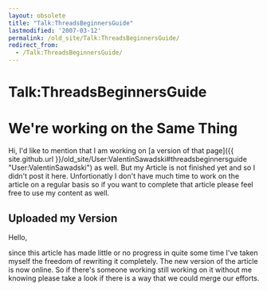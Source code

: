 ```yaml
---
layout: obsolete
title: "Talk:ThreadsBeginnersGuide"
lastmodified: '2007-03-12'
permalink: /old_site/Talk:ThreadsBeginnersGuide/
redirect_from:
  - /Talk:ThreadsBeginnersGuide/
---
```


Talk:ThreadsBeginnersGuide
==========================

We're working on the Same Thing
===============================

Hi, I'd like to mention that I am working on [a version of that page]({{ site.github.url }}/old_site/User:ValentinSawadski#threadsbeginnersguide "User:ValentinSawadski") as well. But my Article is not finished yet and so I didn't post it here. Unfortionatly I don't have much time to work on the article on a regular basis so if you want to complete that article please feel free to use my content as well.

Uploaded my Version
-------------------

Hello,

since this article has made little or no progress in quite some time I've taken myself the freedom of rewriting it completely. The new version of the article is now online. So if there's someone working still working on it without me knowing please take a look if there is a way that we could merge our efforts.

